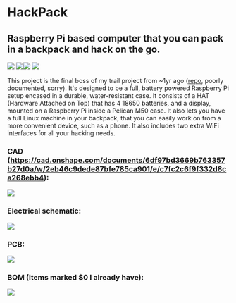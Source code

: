 # HackPack
## Raspberry Pi based computer that you can pack in a backpack and hack on the go.
![](images/display2.png)
![](images/20250721_154449.jpg)![](images/20250721_154516.jpg)
![](images/20250721_154458.jpg)

This project is the final boss of my trail project from ~1yr ago ([repo](https://github.com/TheTridentGuy/BlackboxHub), poorly documented, sorry). It's designed to be a full, battery powered Raspberry Pi setup encased in a durable, water-resistant case. It consists of a HAT (Hardware Attached on Top) that has 4 18650 batteries, and a display, mounted on a Raspberry Pi inside a Pelican M50 case. It also lets you have a full Linux machine in your backpack, that you can easily work on from a more convenient device, such as a phone. It also includes two extra WiFi interfaces for all your hacking needs.

### CAD (https://cad.onshape.com/documents/6df97bd3669b763357b27d0a/w/2eb46c9dede87bfe785ca901/e/c7fc2c6f9f332d8ca268ebb4):
![](images/cad2.png)
### Electrical schematic:
![](images/schematic1.png)
### PCB:
![](images/pcb1.png)
### BOM (Items marked $0 I already have):
![](images/bom1.png)